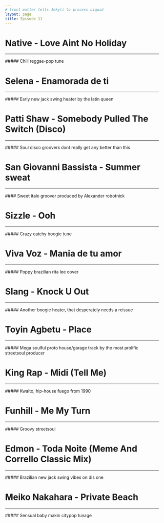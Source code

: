 ```yaml
---
# front matter tells Jekyll to process Liquid
layout: page
title: Episode 11
---
```


# Native - Love Aint No Holiday
<hr>
##### Chill reggae-pop tune

# Selena - Enamorada de ti
<hr>
##### Early new jack swing heater by the latin queen

#  Patti Shaw - Somebody Pulled The Switch (Disco)
<hr>
##### Soul disco groovers dont really get any better than this

# San Giovanni Bassista - Summer sweat
<hr>
#### Sweet italo groover produced by Alexander robotnick

# Sizzle - Ooh
<hr>
##### Crazy catchy boogie tune

# Viva Voz - Mania de tu amor
<hr>
##### Poppy brazilian rita lee cover

# Slang - Knock U Out
<hr>
##### Another boogie heater, that desperately needs a reissue

# Toyin Agbetu - Place
<hr>
##### Mega soulful proto house/garage track by the most prolific streetsoul producer

# King Rap - Midi (Tell Me)
<hr>
##### Kwaito, hip-house fuego from 1990

# Funhill - Me My Turn
<hr>
##### Groovy streetsoul

# Edmon - Toda Noite (Meme And Corrello Classic Mix)
<hr>
##### Brazilian new jack swing vibes on dis one

# Meiko Nakahara - Private Beach
<hr>
##### Sensual baby makin citypop tunage